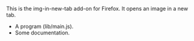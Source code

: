 This is the img-in-new-tab add-on for Firefox.  It opens an image in a new tab.

* A program (lib/main.js).
* Some documentation.
